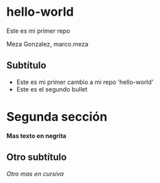 # hello-world
Este es mi primer repo

Meza Gonzalez, marco.meza

## Subtítulo

- Este es mi primer cambio a mi repo 'hello-world'
- Este es el segundo bullet

# Segunda sección

**Mas texto en negrita**

## Otro subtítulo

*Otro mas en cursiva*
